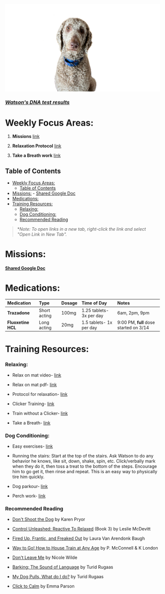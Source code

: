 ![Watson](./images/Watson.png)
### [_Watson's DNA test results_](http://embk.me/watson1161?utm_campaign=cns_ref_dog_pub_profile&utm_medium=other&utm_source=embark)

# Weekly Focus Areas:
1) **Missions** [link](https://docs.google.com/spreadsheets/d/1AKUyX6h1IlNM33kA-pKEyjt6FO-edaGJhS-3ZKl7Ank/edit#gid=1492869044)

   
2) **Relaxation Protocol** [link](https://journeydogtraining.com/wp-content/uploads/2017/07/ProtocolforRelaxation.pdf)  
   
3) **Take a Breath work** [link](https://www.youtube.com/watch?v=bdffTkxqlZQ)


## Table of Contents
- [Weekly Focus Areas:](#weekly-focus-areas)
  - [Table of Contents](#table-of-contents)
- [Missions:](#missions)
      - [Shared Google Doc](#shared-google-doc)
- [Medications:](#medications)
- [Training Resources:](#training-resources)
    - [Relaxing:](#relaxing)
    - [Dog Conditioning:](#dog-conditioning)
    - [Recommended Reading](#recommended-reading)


> \*_Note: To open links in a new tab, right-click the link and select "Open Link in New Tab"._    

# Missions:
#### [Shared Google Doc](https://docs.google.com/spreadsheets/d/1AKUyX6h1IlNM33kA-pKEyjt6FO-edaGJhS-3ZKl7Ank/edit#gid=1492869044)

# Medications:

|Medication         |Type         |Dosage |Time of Day |Notes                                       |
|:-------------------|:-------------|:-------|:------------|:--------------------------------------------|
| **Trazadone**      | Short acting | 100mg  | 1.25 tablets-3x per day  | 6am, 2pm, 9pm                               |
| **Fluoxetine HCL** | Long acting  | 20mg   | 1.5 tablets- 1x per day  | 9:00 PM, **full** dose started on 3/14  |

 
# Training Resources:
### Relaxing:

* Relax on mat video- [link](https://www.youtube.com/watch?v=4tQs6lHKLCY)
 
* Relax on mat pdf- [link](https://babysafedogtraining.com/wp-content/uploads/2012/04/Relax_on_a_mat.pdf)

* Protocol for relaxation- [link](https://journeydogtraining.com/wp-content/uploads/2017/07/ProtocolforRelaxation.pdf)

* Clicker Training- [link](https://www.clickertraining.com/fundamentals)

* Train without a Clicker- [link](https://www.youtube.com/watch?v=Ruez2Mn7sn4&t=38s)

* Take a Breath- [link](https://www.youtube.com/watch?v=bdffTkxqlZQ)


### Dog Conditioning: 

* Easy exercises- [link](https://www.akc.org/expert-advice/training/easy-exercises-for-canine-conditioning)

* Running the stairs:
Start at the top of the stairs. Ask Watson to do any behavior he knows, like sit, down, shake, spin, etc. Click/verbally mark when they do it, then toss a treat to the bottom of the steps. Encourage him to go get it, then rinse and repeat. This is an easy way to physically tire him quickly.

* Dog parkour- [link](https://www.dogparkour.org/training-level)

* Perch work- [link](https://www.youtube.com/watch?v=O6sj6fTJnFc)

### Recommended Reading
* [Don't Shoot the Dog](https://mandrillapp.com/track/click/31423210/www.dogwise.com?p=eyJzIjoiMDRfSUloQWM3VDdGSkhIZWJreGZ1dmVCcGQwIiwidiI6MSwicCI6IntcInVcIjozMTQyMzIxMCxcInZcIjoxLFwidXJsXCI6XCJodHRwczpcXFwvXFxcL3d3dy5kb2d3aXNlLmNvbVxcXC9kb250LXNob290LXRoZS1kb2ctdGhlLWFydC1vZi10ZWFjaGluZy1hbmQtdHJhaW5pbmdcXFwvP2FmZj0yMzlcIixcImlkXCI6XCIwY2YyODQ2Mzg3MzA0ZWMyOTAwZjZiY2UzMGU3OTI5MVwiLFwidXJsX2lkc1wiOltcImMxYjRmZDA4NGI4Y2YwYjI1MTNhMjM5Nzk4YzQ4Yjg1Mjg3ZGUxZDVcIl19In0)
 by Karen Pryor  

* [Control Unleashed: Reactive To Relaxed](https://mandrillapp.com/track/click/31423210/www.dogwise.com?p=eyJzIjoibDRMei1oNS1pcV9hNG5TcU43bFFCQ1NzWS1RIiwidiI6MSwicCI6IntcInVcIjozMTQyMzIxMCxcInZcIjoxLFwidXJsXCI6XCJodHRwczpcXFwvXFxcL3d3dy5kb2d3aXNlLmNvbVxcXC9jb250cm9sLXVubGVhc2hlZC1yZWFjdGl2ZS10by1yZWxheGVkXFxcLz9hZmY9MjM5XCIsXCJpZFwiOlwiMGNmMjg0NjM4NzMwNGVjMjkwMGY2YmNlMzBlNzkyOTFcIixcInVybF9pZHNcIjpbXCIxZGViNzI4ZTZkY2ZhOGJhMjdhYjM2NTNmZWVlYjhjNjBkYWFlNTU2XCJdfSJ9)
(Book 3) by Leslie McDevitt  

* [Fired Up, Frantic, and Freaked Out](https://mandrillapp.com/track/click/31423210/www.dogwise.com?p=eyJzIjoiNUIzUEc1QUhRbVFINC1GVXNueFdDVkJWbkpvIiwidiI6MSwicCI6IntcInVcIjozMTQyMzIxMCxcInZcIjoxLFwidXJsXCI6XCJodHRwczpcXFwvXFxcL3d3dy5kb2d3aXNlLmNvbVxcXC9maXJlZC11cC1mcmFudGljLWFuZC1mcmVha2VkLW91dC10cmFpbmluZy10aGUtY3JhenktZG9nLWZyb20tb3Zlci10aGUtdG9wLXRvLXVuZGVyLWNvbnRyb2wtMVxcXC8_YWZmPTIzOVwiLFwiaWRcIjpcIjBjZjI4NDYzODczMDRlYzI5MDBmNmJjZTMwZTc5MjkxXCIsXCJ1cmxfaWRzXCI6W1wiYTdkOTllY2QzYTdiZWIyMDZkZjBlYzJhYjAyYTBkMmI0Mzk2NDY0NlwiXX0ifQ)
by Laura Van Arendonk Baugh  

* [Way to Go! How to House Train at Any Age](https://mandrillapp.com/track/click/31423210/www.dogwise.com?p=eyJzIjoidThXYVoyQlh3dzdtSmpVSzJiTEEzS2FpSzlJIiwidiI6MSwicCI6IntcInVcIjozMTQyMzIxMCxcInZcIjoxLFwidXJsXCI6XCJodHRwczpcXFwvXFxcL3d3dy5kb2d3aXNlLmNvbVxcXC93YXktdG8tZ28taG93LXRvLWhvdXNldHJhaW4tYS1kb2ctb2YtYW55LWFnZVxcXC8_YWZmPTIzOVwiLFwiaWRcIjpcIjBjZjI4NDYzODczMDRlYzI5MDBmNmJjZTMwZTc5MjkxXCIsXCJ1cmxfaWRzXCI6W1wiMmIwMGVjZWU1MDVjOWU4OTViNGUwYjE1OGI2YTkyMzc2NzQxYTczZlwiXX0ifQ)
by P. McConnell & K London  

* [Don't Leave Me](https://mandrillapp.com/track/click/31423210/www.dogwise.com?p=eyJzIjoiRGJfV0M3ZXFlMHI3SzV0X3hhZXg0eWZXNUpVIiwidiI6MSwicCI6IntcInVcIjozMTQyMzIxMCxcInZcIjoxLFwidXJsXCI6XCJodHRwczpcXFwvXFxcL3d3dy5kb2d3aXNlLmNvbVxcXC9kb250LWxlYXZlLW1lLXN0ZXAtYnktc3RlcC1oZWxwLWZvci15b3VyLWRvZ3Mtc2VwYXJhdGlvbi1hbnhpZXR5XFxcLz9hZmY9MjM5XCIsXCJpZFwiOlwiMGNmMjg0NjM4NzMwNGVjMjkwMGY2YmNlMzBlNzkyOTFcIixcInVybF9pZHNcIjpbXCJhYjIzZTFiNTA2MDQxY2JjZTQyZTU2ZThlY2Y3MzA4YWFjZTgwMzBiXCJdfSJ9)
by Nicole Wilde  

* [Barking: The Sound of Language](https://mandrillapp.com/track/click/31423210/www.dogwise.com?p=eyJzIjoiSjZMWk9qQmhxUzF3S1l5S1I0cUkxX2xIZkIwIiwidiI6MSwicCI6IntcInVcIjozMTQyMzIxMCxcInZcIjoxLFwidXJsXCI6XCJodHRwczpcXFwvXFxcL3d3dy5kb2d3aXNlLmNvbVxcXC9iYXJraW5nLXRoZS1zb3VuZC1vZi1hLWxhbmd1YWdlXFxcLz9hZmY9MjM5XCIsXCJpZFwiOlwiMGNmMjg0NjM4NzMwNGVjMjkwMGY2YmNlMzBlNzkyOTFcIixcInVybF9pZHNcIjpbXCJlYTQzMmYxMGY5OTY5YWNmYmNlZWZjNTI1NWZhOWVjYjNhMmE0N2I1XCJdfSJ9)
by Turid Rugaas  


* [My Dog Pulls, What do I do?](https://mandrillapp.com/track/click/31423210/www.dogwise.com?p=eyJzIjoiWlhqU185ZGNUZGhzZnRhb2daV2dpMS1iVklZIiwidiI6MSwicCI6IntcInVcIjozMTQyMzIxMCxcInZcIjoxLFwidXJsXCI6XCJodHRwczpcXFwvXFxcL3d3dy5kb2d3aXNlLmNvbVxcXC9teS1kb2ctcHVsbHMtd2hhdC1kby1pLWRvXFxcLz9hZmY9MjM5XCIsXCJpZFwiOlwiMGNmMjg0NjM4NzMwNGVjMjkwMGY2YmNlMzBlNzkyOTFcIixcInVybF9pZHNcIjpbXCI5YmJjNDNmZTIyNGU2NmM2NDYxMGZlMDU4ZTc2MDZkYjNmMjBkNGM3XCJdfSJ9)
by Turid Rugaas  

* [Click to Calm](https://mandrillapp.com/track/click/31423210/www.dogwise.com?p=eyJzIjoiMWlDcWtjWUo2Tm93Z1ltVlhXS2dlX19HT2hnIiwidiI6MSwicCI6IntcInVcIjozMTQyMzIxMCxcInZcIjoxLFwidXJsXCI6XCJodHRwczpcXFwvXFxcL3d3dy5kb2d3aXNlLmNvbVxcXC90aGUtbmV3LWNsaWNrLXRvLWNhbG0tc29sdXRpb25zLWZvci1hbGwtZG9ncy1pbi1hLWNoYWxsZW5naW5nLXdvcmxkXFxcLz9hZmY9MjM5XCIsXCJpZFwiOlwiMGNmMjg0NjM4NzMwNGVjMjkwMGY2YmNlMzBlNzkyOTFcIixcInVybF9pZHNcIjpbXCJkMmMzOTFlOGY3MmQ1YzJjOTI0NGQyY2Q1YzM2OGVlODc2ZTBhNzA4XCJdfSJ9)
by Emma Parson  


